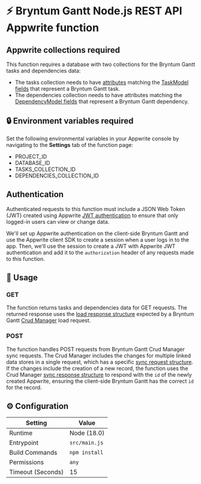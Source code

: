 # ⚡ Bryntum Gantt Node.js REST API Appwrite function 

## Appwrite collections required

This function requires a database with two collections for the Bryntum Gantt tasks and dependencies data:

- The tasks collection needs to have [attributes](https://appwrite.io/docs/products/databases/collections#attributes) matching the [TaskModel fields](https://bryntum.com/products/gantt/docs/api/Gantt/model/TaskModel#fields) that represent a Bryntum Gantt task.
- The dependencies collection needs to have attributes matching the [DependencyModel fields](https://bryntum.com/products/gantt/docs/api/Gantt/model/DependencyModel#fields) that represent a Bryntum Gantt dependency.

## 🔒 Environment variables required

Set the following environmental variables in your Appwrite console by navigating to the **Settings** tab of the function page:

- PROJECT_ID 
- DATABASE_ID
- TASKS_COLLECTION_ID
- DEPENDENCIES_COLLECTION_ID

## Authentication

Authenticated requests to this function must include a JSON Web Token (JWT) created using Appwrite [JWT authentication](https://appwrite.io/docs/products/auth/jwt#jwt) to ensure that only logged-in users can view or change data.  

We'll set up Appwrite authentication on the client-side Bryntum Gantt and use the Appwrite client SDK to create a session when a user logs in to the app. Then, we'll use the session to create a JWT with Appwrite JWT authentication and add it to the `authorization` header of any requests made to this function.

## 🧰 Usage

### GET

The function returns tasks and dependencies data for GET requests. The returned response uses the [load response structure](https://bryntum.com/products/gantt/docs/guide/Gantt/data/crud_manager_project#load-response-structure) expected by a Bryntum Gantt [Crud Manager](https://bryntum.com/products/gantt/docs/guide/Gantt/data/crud_manager_project) load request.

### POST

The function handles POST requests from Bryntum Gantt Crud Manager sync requests. The Crud Manager includes the changes for multiple linked data stores in a single request, which has a specific [sync request structure](https://bryntum.com/products/gantt/docs/guide/Scheduler/data/crud_manager_in_depth#sync-request-structure). If the changes include the creation of a new record, the function uses the Crud Manager [sync response structure](https://bryntum.com/products/gantt/docs/guide/Gantt/data/crud_manager_project#sync-response-structure) to respond with the `id` of the newly created Appwrite, ensuring the client-side Bryntum Gantt has the correct `id` for the record.

## ⚙️ Configuration

| Setting           | Value         |
| ----------------- | ------------- |
| Runtime           | Node (18.0)   |
| Entrypoint        | `src/main.js` |
| Build Commands    | `npm install` |
| Permissions       | `any`         |
| Timeout (Seconds) | 15            |

